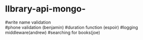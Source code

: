 # lIbrary-api-mongo-
#write name validation  
#phone validation (benjamin)
#duration function (espoir)
#logging middleware(andrew)
#searching for books(joe)


